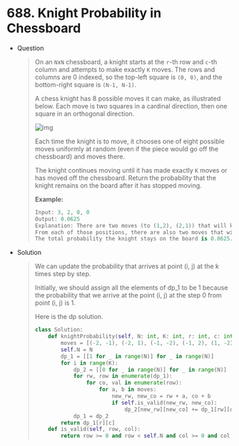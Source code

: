 # 688. Knight Probability in Chessboard

- Question

  > On an `N`x`N` chessboard, a knight starts at the `r`-th row and `c`-th column and attempts to make exactly `K` moves. The rows and columns are 0 indexed, so the top-left square is `(0, 0)`, and the bottom-right square is `(N-1, N-1)`.
  >
  > A chess knight has 8 possible moves it can make, as illustrated below. Each move is two squares in a cardinal direction, then one square in an orthogonal direction.
  >
  >  
  >
  > ![img](https://assets.leetcode.com/uploads/2018/10/12/knight.png)
  >
  >  
  >
  > Each time the knight is to move, it chooses one of eight possible moves uniformly at random (even if the piece would go off the chessboard) and moves there.
  >
  > The knight continues moving until it has made exactly `K` moves or has moved off the chessboard. Return the probability that the knight remains on the board after it has stopped moving.
  >
  >  
  >
  > **Example:**
  >
  > ```python
  > Input: 3, 2, 0, 0
  > Output: 0.0625
  > Explanation: There are two moves (to (1,2), (2,1)) that will keep the knight on the board.
  > From each of those positions, there are also two moves that will keep the knight on the board.
  > The total probability the knight stays on the board is 0.0625.
  > ```

- Solution

  > We can update the probability that arrives at point (i, j) at the k times step by step.
  >
  > Initially, we should assign all the elements of dp_1 to be 1 because the probability that we arrive at the point (i, j) at the step 0 from point (i, j) is 1.
  >
  > Here is the dp solution.
  >
  > ```python
  > class Solution:
  >     def knightProbability(self, N: int, K: int, r: int, c: int) -> float:
  >         moves = [(-2, -1), (-2, 1), (-1, -2), (-1, 2), (1, -2), (1, 2), (2, -1), (2, 1)]
  >         self.N = N
  >         dp_1 = [[1 for _ in range(N)] for _ in range(N)]
  >         for i in range(K):
  >             dp_2 = [[0 for _ in range(N)] for _ in range(N)]
  >             for rw, row in enumerate(dp_1):
  >                 for co, val in enumerate(row):
  >                     for a, b in moves:
  >                         new_rw, new_co = rw + a, co + b
  >                         if self.is_valid(new_rw, new_co):
  >                             dp_2[new_rw][new_co] += dp_1[rw][co] / 8
  >             dp_1 = dp_2
  >         return dp_1[r][c]
  >     def is_valid(self, row, col):
  >         return row >= 0 and row < self.N and col >= 0 and col < self.N
  > ```

  